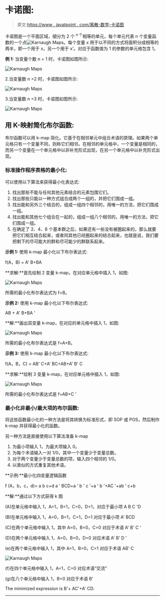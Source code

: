 # 卡诺图:

> 原文:[https://www . javatpoint . com/离散-数学-卡诺图](https://www.javatpoint.com/discrete-mathematics-karnaugh-maps)

卡诺图是一个平面区域，细分为 2 个 <sup>n 个</sup>相等的单元，每个单元代表 n 个变量函数的一个点![Karnaugh Maps](../Images/cac7b33d9d9f8dd928618da3e8324a9d.png)。每个变量 x 用于以不同的方式将面积分成相等的两半，即一个用于 x，另一个用于 x’。对应于函数值为 1 的参数的单元格包含 1。

**例 1:** 当变量个数 n = 1 时，卡诺图如图所示:

![Karnaugh Maps](../Images/837078d5d3b0db1df28fff9a5782a04f.png)

2.当变量数 n =2 时，卡诺图如图所示:

![Karnaugh Maps](../Images/725deac3efa6e1451a3f4fe0b79acdb3.png)

3.当变量数 n =3 时，卡诺图如图所示:

![Karnaugh Maps](../Images/63138c1c25798780694ac56673541434.png)

## 用 K-映射简化布尔函数:

布尔函数可以用 k-map 简化。它基于在相邻单元中组合术语的原理。如果两个单元格只有一个变量不同，则称它们相邻。在相邻的单元格中，一个变量是相同的，而另一个变量在一个单元格中以非补充形式出现，在另一个单元格中以补充形式出现。

### 标准操作程序表格的最小化:

可以使用以下算法来获得最小化表达式:

1.  找出那些不能与任何其他元素结合的元素包围它们。
2.  找出那些只能以一种方式组合成两个一组的，并把它们围成一组。
3.  找出能和另外三个结合的，组成一组四个相邻的，用唯一的方法，把它们围成一组。
4.  找出能和其他七个组合在一起的，组成一组八个相邻的，用唯一的方法，把它们围成一组。
5.  在确定了 2、4、8 个基本群之后，如果还有一些没有被圈起来的，那么就要把它们相互结合起来，或者同其他已经圈起来的结合起来，也就是说，我们要把剩下的尽可能大的群和尽可能少的群联系起来。

**示例 1:** 使用 k-map 最小化以下布尔表达式:

f(A，B) = A' B+BA

**求解:**首先绘制 2 变量 k-map，在对应单元格中插入 1，如图:

![Karnaugh Maps](../Images/4f12e3872262715fc6de2b82e0e3fde4.png)

所需的最小化布尔表达式为 f=B。

**示例 2:** 使用 k-map 最小化以下布尔表达式:

AB + A' B+BA '

**解:**画出双变量 k-map，在对应的单元格中插入 1，如图:

![Karnaugh Maps](../Images/d2b03a4d4383421495aab2ca8d887062.png)

所需的最小化布尔表达式是 f=A+B。

**示例 3:** 使用 k-map 最小化以下布尔表达式:

f(A，B，C) = AB' C+A' BC+AB+A' B' C

**求解:**绘制 3 变量 k-map，在对应单元格中插入 1，如图:

![Karnaugh Maps](../Images/1cabd6d04bccef5f41fed66ece4cd904.png)

所需的最小化布尔表达式是 f=AB+C '

### 最小化非最小/最大项的布尔函数:

将这些函数最小化的一种方法是将其转换为标准形式，即 SOP 或 POS，然后制作 k-map 并获得最小化的函数。

另一种方法是直接使用以下算法准备 k-map

1.  为最小项输入 1，为最大项输入 0。
2.  为每个术语输入一对 1/0，其中一个变量少于变量总数。
3.  对于两个变量少于变量总数的项，输入四个相邻的 1/0。
4.  以类似的方式重复其他术语。

**示例:**最小化四变量逻辑函数

f (A，b，c，d)= a b c+d a ' BCD+a ' b ' c '+a ' b '+AC '+ab ' c+b

**解:**通过以下方式获得 k 图

(A)在单元格中输入 1，A=1，B=1，C=0，D=1，对应于最小项 A B C 'D

(B)在单元格中输入 1，A=0，B=1，C=1，D=1 对应于最小项 A' BCD

(C)在两个单元格中输入 1，其中 A=0，B=0，C=0 对应于术语 A' B' C '

(D)在两个单元格中输入 1，A=0，B=0，D=0 对应术语 A' B' D '

(e)在两个单元格中输入 1，其中 A=1，B=0，C=1 对应于术语 AB' C

![Karnaugh Maps](../Images/581d3f5287b5a37af1952800f1b32470.png)

(f)在四个单元格中输入 1，A=1，C=0 对应术语“交流”

(g)在八个单元格中输入 1，B=0 对应于术语 B’

The minimized expression is B'+ AC'+A' CD.

* * *